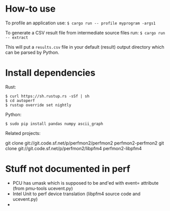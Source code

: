 # How-to use

To profile an application use:
`$ cargo run -- profile myprogram -args1`

To generate a CSV result file from intermediate source files run:
`$ cargo run -- extract`

This will put a `results.csv` file in your default (result) output directory which can be parsed by Python.

# Install dependencies

Rust:
```
$ curl https://sh.rustup.rs -sSf | sh
$ cd autoperf
$ rustup override set nightly
```

Python:
```
$ sudo pip install pandas numpy ascii_graph
```


Related projects:

git clone git://git.code.sf.net/p/perfmon2/perfmon2 perfmon2-perfmon2
git clone git://git.code.sf.net/p/perfmon2/libpfm4 perfmon2-libpfm4


# Stuff not documented in perf
 * PCU has umask which is supposed to be and'ed with event= attribute (from pmu-tools ucevent.py)
 * Intel Unit to perf device translation (libpfm4 source code and ucevent.py)
 * 
